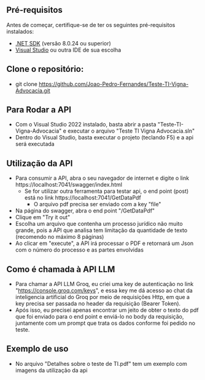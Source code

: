 ## Pré-requisitos
Antes de começar, certifique-se de ter os seguintes pré-requisitos instalados:

- [.NET SDK](https://dotnet.microsoft.com/download) (versão 8.0.24 ou superior)
- [Visual Studio](https://visualstudio.microsoft.com/) ou outra IDE de sua escolha

## Clone o repositório:
- git clone https://github.com/Joao-Pedro-Fernandes/Teste-TI-Vigna-Advocacia.git

## Para Rodar a API
- Com o Visual Studio 2022 instalado, basta abrir a pasta "Teste-TI-Vigna-Advocacia" e executar o arquivo "Teste TI Vigna Advocacia.sln"
- Dentro do Visual Studio, basta executar o projeto (teclando F5) e a api será executada

## Utilização da API
- Para consumir a API, abra o seu navegador de internet e digite o link https://localhost:7041/swagger/index.html
    - Se for utilizar outra ferramenta para testar api, o end point (post) está no link https://localhost:7041/GetDataPdf
        - O arquivo pdf precisa ser enviado com a key "file"
- Na página do swagger, abra o end point "/GetDataPdf"
- Clique em "Try it out"
- Escolha um arquivo que contenha um processo jurídico não muito grande, pois a API que analisa tem limitação da quantidade de texto 
(recomendo no máximo 8 páginas)
- Ao clicar em "execute", a API irá processar o PDF e retornará um Json com o número do processo e as partes envolvidas

## Como é chamada à API LLM
- Para chamar a API LLM Groq, eu criei uma key de autenticação no link "https://console.groq.com/keys", e essa key me dá acesso ao chat da
inteligencia artificial do Groq por meio de requisições Http, em que a key precisa ser passada no header da requisição (Bearer Token).
- Após isso, eu precisei apenas encontrar um jeito de obter o texto do pdf que foi enviado para o end point e enviá-lo no body da requisição,
juntamente com um prompt que trata os dados conforme foi pedido no teste.

## Exemplo de uso
- No arquivo "Detalhes sobre o teste de TI.pdf" tem um exemplo com imagens da utilização da api
